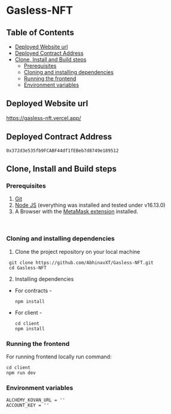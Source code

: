 # Gasless-NFT

## Table of Contents
- [Deployed Website url](#deployed-website-url)
- [Deployed Contract Address](#deployed-contract-address)
- [Clone, Install and Build steps](#clone-install-and-build-steps)
  - [Prerequisites](#prerequisites)
  - [Cloning and installing dependencies](#cloning-and-installing-dependencies)
  - [Running the frontend](#running-the-frontend)
  - [Environment variables](#environment-variables)

## Deployed Website url

https://gasless-nft.vercel.app/

## Deployed Contract Address

`0x372d3e535fb9FCABF44df1fEBeb7d8749e189512`

## Clone, Install and Build steps

### Prerequisites

1. [Git](https://git-scm.com/)
2. [Node JS](https://nodejs.org/en/) (everything was installed and tested under v16.13.0)
3. A Browser with the [MetaMask extension](https://metamask.io/) installed.

<br>

### Cloning and installing dependencies

1. Clone the project repository on your local machine

```
 git clone https://github.com/AbhinavXT/Gasless-NFT.git
 cd Gasless-NFT
```

2. Installing dependencies

-   For contracts -
    ```
    npm install
    ```
-   For client -
    ```
    cd client
    npm install
    ```

### Running the frontend

For running frontend locally run command:

```
cd client
npm run dev
```

### Environment variables

```
ALCHEMY_KOVAN_URL = ''
ACCOUNT_KEY = ''
```
